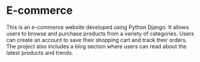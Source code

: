 # E-commerce
This is an e-commerce website developed using Python Django. It allows users to browse and purchase products from a variety of categories. Users can create an account to save their shopping cart and track their orders. The project also includes a blog section where users can read about the latest products and trends.
